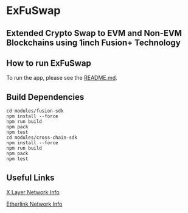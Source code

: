 # ExFuSwap
## Extended Crypto Swap to EVM and Non-EVM Blockchains using 1inch Fusion+ Technology

## How to run ExFuSwap

To run the app, please see the [README.md](app/README.md).


## Build Dependencies

```
cd modules/fusion-sdk
npm install --force
npm run build
npm pack
npm test
cd modules/cross-chain-sdk
npm install --force
npm run build
npm pack
npm test
```

## Useful Links

[X Layer Network Info](https://web3.okx.com/xlayer/docs/developer/build-on-xlayer/network-information)

[Etherlink Network Info](https://docs.etherlink.com/get-started/network-information)